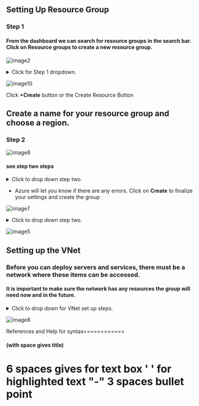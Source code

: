 ## Setting Up Resource Group

### Step 1

#### From the dashboard we can search for resource groups in the search bar. Click on Resource groups to create a new resource group.





![image2](https://user-images.githubusercontent.com/115432675/223289863-a527c45a-8f31-45c8-9864-b37ef01bd4a5.png)

<details>
  <summary>Click for Step 1 dropdown.</summary>
  
  <br>
  
1. Azure requires that you set up a resource group before you can set up anything else.
2. Use the Azure portal to create a resource group that will contain everything the development team needs.

</details>






![image10](https://user-images.githubusercontent.com/115432675/223291427-d9507fb8-787d-4237-870c-c2b327393701.png)

Click **+Create** button or the Create Resource Button








## Create a name for your resource group and choose a region. 

### Step 2


![image8](https://user-images.githubusercontent.com/115432675/223294082-f38e3513-056e-4ad2-aad7-3c168d09757d.png)


#### see step two steps
<details>
  <summary>Click to drop down step two.</summary>
  
  <br>
 
1. Create name of your resource group and choose a region. 
2. Every resource you create after this must be created in the same region.
3. Click on **Review + create**
  
**Note:** When creating a resource group it is best practice to keep note of what region your group is in. This group's region is the East US, so I put EUS at the end of the resource group name (Exmple-Resourcegroup-EUS) for myself or whoever else is managing the server knows the region.
  

</details>

 - Azure will let you know if there are any errors. Click on **Create** to finalize your settings and create the group


![image7](https://user-images.githubusercontent.com/115432675/223298662-af6801a3-e7b4-46cb-88aa-bdf5493b9de2.png)

<details>
  <summary>Click to drop down step two.</summary>
  
  <br>
  
- **Once the group is created:**
  - Go to resource groups in the top-right corner to view your new resource group
 
  
  **See below**
  
  </details>
  
  
  ![image5](https://user-images.githubusercontent.com/115432675/223300263-6f32b43f-fe1b-44fa-9a73-b811467ab879.png)
  
  
  
  ## Setting up the VNet
  
  ### Before you can deploy servers and services, there must be a network where these items can be accessed. 
  
  #### It is important to make sure the network has any resources the group will need now and in the future.
 
 <details>
  <summary>Click to drop down for VNet set up steps.</summary>
  
  <br>
  1. Return to the search bar and search network and **choose Virtual networks**
  2. Click '+create' once in Virtual networks
  3. IP adresses Keep Default
  4. Keep security default we will secure our network with a security group later. 
  
  </details>
  
  


![image8](https://user-images.githubusercontent.com/115432675/223301106-3fdc9312-0b31-412c-b93a-4b82218d7015.png)
  
  
  
  
  
  
  
  
  










References and Help for syntax============
#### (with space gives title)
6 spaces gives for text box
' ' for highlighted text 
"-" 3 spaces bullet point
================================
